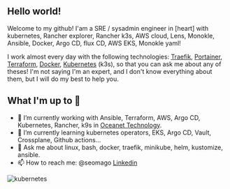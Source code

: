 ## Hello world! 
Welcome to my github!
I'am a SRE / sysadmin engineer in [heart] with kubernetes, Rancher explorer, Rancher k3s, AWS cloud, Lens, Monokle, Ansible, Docker, Argo CD, flux CD, AWS EKS, Monokle yaml!

I work almost every day with the following technologies: [Traefik](https://github.com/traefik), [Portainer](https://github.com/portainer), [Terraform](https://github.com/hashicorp/terraform), [Docker](https://docker.com), [Kubernetes](https://github.com/kubernetes/kubernetes) (k3s),  so that you can ask me about any of theses! I'm not saying I'm an expert, and I don't know everything about them, but I will do my best to help you.

## What I'm up to 👋

<!--
Here are some ideas to get you started:
**seomago/seomago** is a ✨ _special_ ✨ repository because its `README.md` (this file) appears on your GitHub profile.
-->


- 🔭 I’m currently working with Ansible, Terraform, AWS, Argo CD, Kubernetes, Rancher, k9s in [Oceanet Technology](https://www.linkedin.com/company/oceanet-technology/).
- 🌱 I’m currently learning kubernetes operators, EKS, Argo CD, Vault, Crossplane, Github actions...
- 💬 Ask me about linux, bash, docker, traefik, minikube, helm, kustomize, ansible.
- 📫 How to reach me: @seomago [Linkedin](https://linkedin.com/in/nccvalencia)

![kubernetes](https://www.komku.org/wp-content/uploads/2020/10/Kubernetes.jpg)
